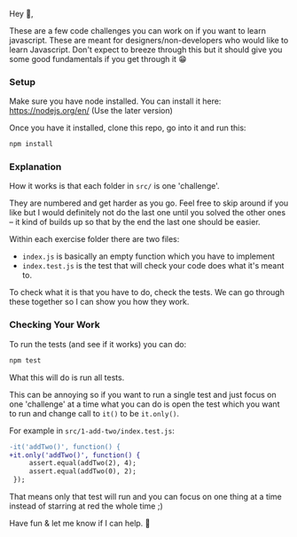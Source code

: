 Hey :wave:,

These are a few code challenges you can work on if you want to learn javascript. These are meant for designers/non-developers who would like to learn Javascript. Don't expect to breeze through this but it should give you some good fundamentals if you get through it :grin:


### Setup

Make sure you have node installed. You can install it here: https://nodejs.org/en/ (Use the later version)

Once you have it installed, clone this repo, go into it and run this:

```bash
npm install
```

### Explanation

How it works is that each folder in `src/` is one 'challenge'.

They are numbered and get harder as you go. Feel free to skip around if you like but I would definitely not do the last one until you solved the other ones – it kind of builds up so that by the end the last one should be easier.

Within each exercise folder there are two files:
- `index.js` is basically an empty function which you have to implement
- `index.test.js` is the test that will check your code does what it's meant to.

To check what it is that you have to do, check the tests. We can go through these together so I can show you how they work.


### Checking Your Work

To run the tests (and see if it works) you can do:

```bash
npm test
```
What this will do is run all tests.

This can be annoying so if you want to run a single test and just focus on one 'challenge' at a time what you can do is open the test which you want to run and change call to `it()` to be `it.only()`.

For example in `src/1-add-two/index.test.js`:

```diff
-it('addTwo()', function() {
+it.only('addTwo()', function() {
     assert.equal(addTwo(2), 4);
     assert.equal(addTwo(0), 2);
 });

```
That means only that test will run and you can focus on one thing at a time instead of starring at red the whole time ;)

Have fun & let me know if I can help. :muscle:
